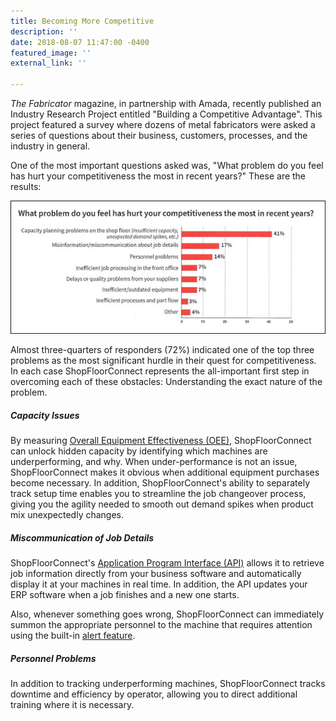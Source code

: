 ```yaml
---
title: Becoming More Competitive
description: ''
date: 2018-08-07 11:47:00 -0400
featured_image: ''
external_link: ''

---
```

_The Fabricator_ magazine, in partnership with Amada, recently published an Industry Research Project entitled "Building a Competitive Advantage". This project featured a survey where dozens of metal fabricators were asked a series of questions about their business, customers, processes, and the industry in general.

One of the most important questions asked was, "What problem do you feel has hurt your competitiveness the most in recent years?" These are the results:

![Competitveness](/uploads/2020/04/15/fabricator_graph.jpg)

Almost three-quarters of responders (72%) indicated one of the top three problems as the most significant hurdle in their quest for competitiveness. In each case ShopFloorConnect represents the all-important first step in overcoming each of these obstacles: Understanding the exact nature of the problem.

##### Capacity Issues

By measuring [Overall Equipment Effectiveness (OEE)](/oee-calculation.html), ShopFloorConnect can unlock hidden capacity by identifying which machines are underperforming, and why. When under-performance is not an issue, ShopFloorConnect makes it obvious when additional equipment purchases become necessary. In addition, ShopFloorConnect's ability to separately track setup time enables you to streamline the job changeover process, giving you the agility needed to smooth out demand spikes when product mix unexpectedly changes.

##### Miscommunication of Job Details

ShopFloorConnect's [Application Program Interface (API)](/uploads/2020/04/15/SFC_API_PR.pdf) allows it to retrieve job information directly from your business software and automatically display it at your machines in real time. In addition, the API updates your ERP software when a job finishes and a new one starts.

Also, whenever something goes wrong, ShopFloorConnect can immediately summon the appropriate personnel to the machine that requires attention using the built-in [alert feature](/sfcalerts.html "ShopFloorConnect Alerts").

##### Personnel Problems

In addition to tracking underperforming machines, ShopFloorConnect tracks downtime and efficiency by operator, allowing you to direct additional training where it is necessary.